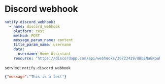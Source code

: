 # Discord webhook

```yaml
notify discord_webhook:
  - name: discord_webhook
    platform: rest
    method: POST
    message_param_name: content
    title_param_name: username
    data:
      username: Home Assistant
    resource: "https://discordapp.com/api/webhooks/36723429/UBbENaEKpuUHOWs3wBjAiq2Ribcf74688fcn6n8748M9y0p7KD7C-YJ"
```

service: `notify.discord_webhook`

```json
{"message":"This is a test"}
```
